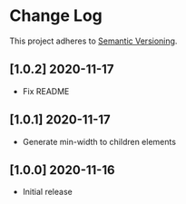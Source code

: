 # Change Log

This project adheres to [Semantic Versioning](http://semver.org/).

## [1.0.2] 2020-11-17

- Fix README

## [1.0.1] 2020-11-17

- Generate min-width to children elements

## [1.0.0] 2020-11-16

- Initial release
